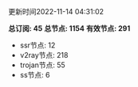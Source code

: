 更新时间2022-11-14 04:31:02

**总订阅: 45**
**总节点: 1154**
**有效节点: 291**
- ssr节点: 12
- v2ray节点: 218
- trojan节点: 55
- ss节点: 6

